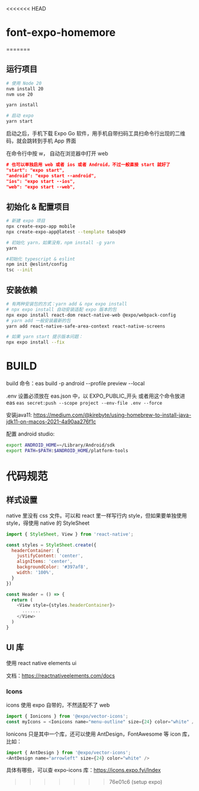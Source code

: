 <<<<<<< HEAD
# font-expo-homemore
=======
## 运行项目
```bash
# 使用 Node 20
nvm install 20
nvm use 20

yarn install

# 启动 expo
yarn start
```
启动之后，手机下载 Expo Go 软件，用手机自带扫码工具扫命令行出现的二维码，就会跳转到手机 App 界面

在命令行中按 w， 自动在浏览器中打开 web

```json
# 也可以单独启用 web 或者 ios 或者 Android，不过一般直接 start 就好了
"start": "expo start",
"android": "expo start --android",
"ios": "expo start --ios",
"web": "expo start --web",
```

## 初始化 & 配置项目
```bash
# 新建 expo 项目
npx create-expo-app mobile
npx create-expo-app@latest --template tabs@49

# 初始化 yarn，如果没有，npm install -g yarn
yarn

#初始化 typescript & eslint
npm init @eslint/config
tsc --init
```

## 安装依赖
```bash
# 有两种安装包的方式：yarn add & npx expo install
# npx expo install 自动安装适配 expo 版本的包
npx expo install react-dom react-native-web @expo/webpack-config
# yarn add 一般安装最新的包
yarn add react-native-safe-area-context react-native-screens

# 如果 yarn start 提示版本问题：
npx expo install --fix 
```

# BUILD
build 命令：eas build -p android --profile preview --local

.env 设置必须放在 eas.json 中，以 EXPO_PUBLIC_开头
或者用这个命令放进eas
```eas secret:push --scope project --env-file .env --force ```

安装java11: https://medium.com/@kirebyte/using-homebrew-to-install-java-jdk11-on-macos-2021-4a90aa276f1c

配置 android studio: 
```zsh
export ANDROID_HOME=~/Library/Android/sdk
export PATH=$PATH:$ANDROID_HOME/platform-tools
```

# 代码规范

## 样式设置
native 里没有 css 文件。可以和 react 里一样写行内 style，但如果要单独使用 style，得使用 native 的 StyleSheet
```js
import { StyleSheet, View } from 'react-native';

const styles = StyleSheet.create({
  headerContainer: {
    justifyContent: 'center',
    alignItems: 'center',
    backgroundColor: '#397af8',
    width: '100%',
  }
})

const Header = () => {
  return (
    <View style={styles.headerContainer}>
      .......
    </View>
  )
}
```

## UI 库
使用 react native elements ui

文档：https://reactnativeelements.com/docs

### Icons
icons 使用 expo 自带的，不然适配不了 web
```js
import { Ionicons } from '@expo/vector-icons';
const myIcons = <Ionicons name="menu-outline" size={24} color="white" />
```

Ionicons 只是其中一个库，还可以使用 AntDesign，FontAwesome 等 icon 库， 比如：
```js
import { AntDesign } from '@expo/vector-icons';
<AntDesign name="arrowleft" size={24} color="white" />
```
具体有哪些，可以查 expo-icons 库：https://icons.expo.fyi/Index
>>>>>>> 76e01c6 (setup expo)
